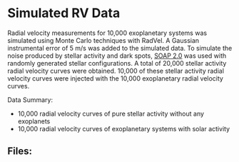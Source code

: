 # Simulated RV Data

Radial velocity measurements for 10,000 exoplanetary systems was simulated using Monte Carlo techniques with RadVel. A Gaussian instrumental error of 5 m/s was added to the simulated data. To simulate the noise produced by stellar activity and dark spots, [SOAP 2.0](http://www.astro.up.pt/resources/soap2/) was used with randomly generated stellar configurations. A total of 20,000 stellar activity radial velocity curves were obtained. 10,000 of these stellar activity radial velocity curves were injected with the 10,000 exoplanetary radial velocity curves. 

Data Summary:
- 10,000 radial velocity curves of pure stellar activity without any exoplanets
- 10,000 radial velocity curves of exoplanetary systems with solar activity

Files:
- 

